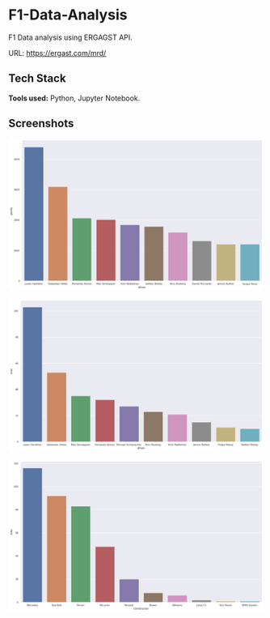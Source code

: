 # F1-Data-Analysis

F1 Data analysis using ERGAGST API.

URL: https://ergast.com/mrd/

## Tech Stack

**Tools used:** Python, Jupyter Notebook.

## Screenshots

![App Screenshot](https://raw.githubusercontent.com/Aditya9111/F1-Data-Analysis/main/assets/points_vs_driver.png)

![App Screenshot](https://raw.githubusercontent.com/Aditya9111/F1-Data-Analysis/main/assets/wins_vs_driver.png)

![App Screenshot](https://raw.githubusercontent.com/Aditya9111/F1-Data-Analysis/main/assets/wins_vs_constructor.png)


